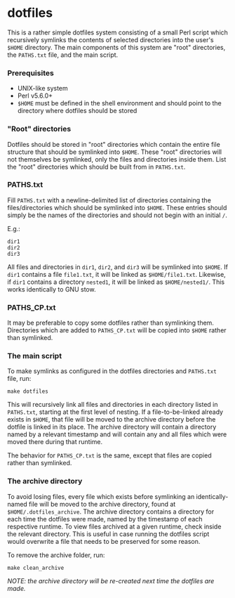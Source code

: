 # dotfiles

This is a rather simple dotfiles system consisting of a small Perl script which recursively symlinks the contents of selected directories into the user's `$HOME` directory. The main components of this system are "root" directories, the `PATHS.txt` file, and the main script.

### Prerequisites
- UNIX-like system
- Perl v5.6.0+
- `$HOME` must be defined in the shell environment and should point to the directory where dotfiles should be stored

### "Root" directories
Dotfiles should be stored in "root" directories which contain the entire file structure that should be symlinked into `$HOME`. These "root" directories will not themselves be symlinked, only the files and directories inside them. List the "root" directories which should be built from in `PATHS.txt`.

### PATHS.txt
Fill `PATHS.txt` with a newline-delimited list of directories containing the files/directories which should be symlinked into `$HOME`. These entries should simply be the names of the directories and should not begin with an initial `/`.

E.g.:
```
dir1
dir2
dir3
```

All files and directories in `dir1`, `dir2`, and `dir3` will be symlinked into `$HOME`. If `dir1` contains a file `file1.txt`, it will be linked as `$HOME/file1.txt`. Likewise, if `dir1` contains a directory `nested1`, it will be linked as `$HOME/nested1/`. This works identically to GNU stow.

### PATHS_CP.txt
It may be preferable to copy some dotfiles rather than symlinking them. Directories which are added to `PATHS_CP.txt` will be copied into `$HOME` rather than symlinked.

### The main script
To make symlinks as configured in the dotfiles directories and `PATHS.txt` file, run:

```shell
make dotfiles
```

This will recursively link all files and directories in each directory listed in `PATHS.txt`, starting at the first level of nesting. If a file-to-be-linked already exists in `$HOME`, that file will be moved to the archive directory before the dotfile is linked in its place. The archive directory will contain a directory named by a relevant timestamp and will contain any and all files which were moved there during that runtime.

The behavior for `PATHS_CP.txt` is the same, except that files are copied rather than symlinked.

### The archive directory
To avoid losing files, every file which exists before symlinking an identically-named file will be moved to the archive directory, found at `$HOME/.dotfiles_archive`. The archive directory contains a directory for each time the dotfiles were made, named by the timestamp of each respective runtime. To view files archived at a given runtime, check inside the relevant directory. This is useful in case running the dotfiles script would overwrite a file that needs to be preserved for some reason.

To remove the archive folder, run:
```shell
make clean_archive
```

_NOTE: the archive directory will be re-created next time the dotfiles are made._

